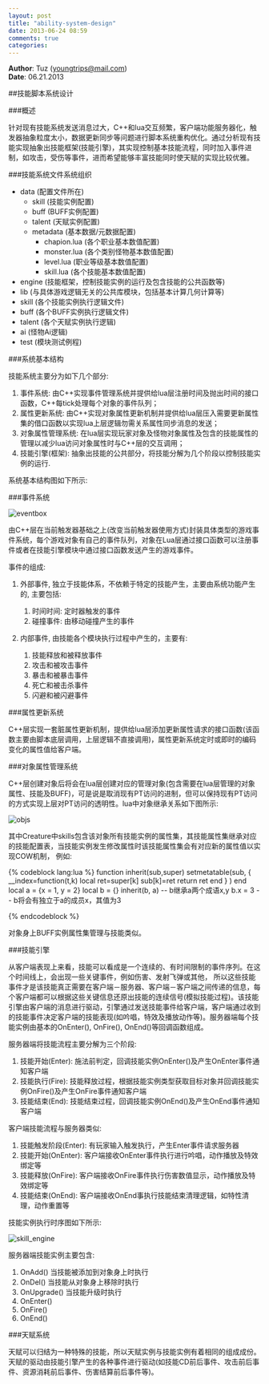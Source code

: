 ```yaml
---
layout: post
title: "ability-system-design"
date: 2013-06-24 08:59
comments: true
categories: 
---
```


**Author**: Tuz (youngtrips@mail.com)
<br>
**Date**: 06.21.2013

##技能脚本系统设计

###概述

针对现有技能系统发送消息过大，C++和lua交互频繁，客户端功能服务器化，触发器抽象粒度太小，数据更新同步等问题进行脚本系统重构优化。通过分析现有技能实现抽象出技能框架(技能引擎)，其实现控制基本技能流程，同时加入事件进制，如攻击，受伤等事件，进而希望能够丰富技能同时使天赋的实现比较优雅。

###技能系统文件系统组织

* data (配置文件所在)
	+ skill (技能实例配置)
	+ buff (BUFF实例配置)
	+ talent (天赋实例配置)
	+ metadata (基本数据/元数据配置)
		- chapion.lua (各个职业基本数值配置)
		- monster.lua (各个类别怪物基本数值配置)
		- level.lua  (职业等级基本数值配置)
		- skill.lua  (各个技能基本数值配置)
* engine (技能框架，控制技能实例的运行及包含技能的公共函数等)
* lib (与具体游戏逻辑无关的公共库模块，包括基本计算几何计算等)
* skill (各个技能实例执行逻辑文件)
* buff (各个BUFF实例执行逻辑文件)
* talent (各个天赋实例执行逻辑)
* ai (怪物Ai逻辑)
* test (模块测试例程)

###系统基本结构

技能系统主要分为如下几个部分:

1. 事件系统: 由C++实现事件管理系统并提供给lua层注册时间及抛出时间的接口函数，C++每tick处理每个对象的事件队列；
2. 属性更新系统: 由C++实现对象属性更新机制并提供给lua层压入需要更新属性集的借口函数以实现lua上层逻辑勿需关系属性同步消息的发送；
3. 对象属性管理系统: 在lua层实现玩家对象及怪物对象属性及包含的技能属性的管理以减少lua访问对象属性时与C++层的交互调用；
4. 技能引擎(框架): 抽象出技能的公共部分，将技能分解为几个阶段以控制技能实例的运行.

系统基本结构图如下所示:



###事件系统

![eventbox](/images/ability-design/eventbox.png)

由C++层在当前触发器基础之上(改变当前触发器使用方式)封装具体类型的游戏事件系统，每个游戏对象有自己的事件队列，对象在Lua层通过接口函数可以注册事件或者在技能引擎模块中通过接口函数发送产生的游戏事件。

事件的组成:

1. 外部事件, 独立于技能体系，不依赖于特定的技能产生，主要由系统功能产生的, 主要包括:
	
	1. 时间时间: 定时器触发的事件
	2. 碰撞事件: 由移动碰撞产生的事件

2. 内部事件, 由技能各个模块执行过程中产生的，主要有:

	1. 技能释放和被释放事件
	2. 攻击和被攻击事件
	3. 暴击和被暴击事件
	4. 死亡和被击杀事件
	5. 闪避和被闪避事件


###属性更新系统

C++层实现一套脏属性更新机制，提供给lua层添加更新属性请求的接口函数(该函数主要由脚本底层调用，上层逻辑不直接调用)，属性更新系统定时或即时的编码变化的属性值给客户端。

###对象属性管理系统

C++层创建对象后将会在lua层创建对应的管理对象(包含需要在lua层管理的对象属性、技能及BUFF)，可是说是取消现有PT访问的进制，但可以保持现有PT访问的方式实现上层对PT访问的透明性。lua中对象继承关系如下图所示:

![objs](/images/ability-design/objs.png)

其中Creature中skills包含该对象所有技能实例的属性集，其技能属性集继承对应的技能配置表，当技能实例发生修改属性时该技能属性集会有对应新的属性值以实现COW机制， 例如:

{% codeblock lang:lua %}
	function inherit(sub,super)
		setmetatable(sub,
     	{ __index=function(t,k)
             local ret=super[k]
             sub[k]=ret
             return ret
     	end } )
	end
	local a = {x = 1, y = 2}
	local b = {}
	inherit(b, a) -- b继承a两个成语x,y
	b.x = 3		  -- b将会有独立于a的成员x，其值为3

{% endcodeblock %}

对象身上BUFF实例属性集管理与技能类似。


###技能引擎

从客户端表现上来看，技能可以看成是一个连续的、有时间限制的事件序列。在这个时间线上，会出现一些关键事件，例如伤害、发射飞弹或其他， 所以这些技能事件才是该技能真正需要在客户端－服务器、客户端－客户端之间传递的信息，每个客户端都可以根据这些关键信息还原出技能的连续信号(模拟技能过程)。该技能引擎由客户端的消息进行驱动，引擎通过发送技能事件给客户端，客户端通过收到的技能事件决定客户端的技能表现(如吟唱，特效及播放动作等)。服务器端每个技能实例由基本的OnEnter(), OnFire(), OnEnd()等回调函数组成。

服务器端将技能流程主要分解为三个阶段:

1. 技能开始(Enter): 施法前判定，回调技能实例OnEnter()及产生OnEnter事件通知客户端
2. 技能执行(Fire): 技能释放过程，根据技能实例类型获取目标对象并回调技能实例OnFire()及产生OnFire事件通知客户端
3. 技能结束(End): 技能结束过程，回调技能实例OnEnd()及产生OnEnd事件通知客户端

客户端技能流程与服务器类似:

1. 技能触发阶段(Enter): 有玩家输入触发执行，产生Enter事件请求服务器
2. 技能开始(OnEnter): 客户端接收OnEnter事件执行进行吟唱，动作播放及特效绑定等
3. 技能释放(OnFire): 客户端接收OnFire事件执行伤害数值显示，动作播放及特效绑定等
4. 技能结束(OnEnd): 客户端接收OnEnd事执行技能结束清理逻辑，如特性清理，动作重置等

技能实例执行时序图如下所示:

![skill_engine](/images/ability-design/skill_engine.png)


服务器端技能实例主要包含:

1. OnAdd() 当技能被添加到对象身上时执行
2. OnDel() 当技能从对象身上移除时执行
3. OnUpgrade() 当技能升级时执行
4. OnEnter()
5. OnFire()
6. OnEnd()

###天赋系统

天赋可以归结为一种特殊的技能，所以天赋实例与技能实例有着相同的组成成份。天赋的驱动由技能引擎产生的各种事件进行驱动(如技能CD前后事件、攻击前后事件、资源消耗前后事件、伤害结算前后事件等)。

